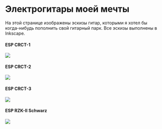 Электрогитары моей мечты
========================

На этой странице изображены эскизы гитар, которыми я хотел бы когда-нибудь пополнить свой гитарный парк. Все эскизы выполнены в Inkscape.

#### ESP CRCT-1

[![](http://wasteland.it-the-drote.tk/tmp/workouts/crct-1.png)](http://wasteland.it-the-drote.tk/tmp/workouts/crct-1.png)

#### ESP CRCT-2

[![](http://wasteland.it-the-drote.tk/tmp/workouts/crct-2.png)](http://wasteland.it-the-drote.tk/tmp/workouts/crct-2.png)

#### ESP CRCT-3

[![](http://wasteland.it-the-drote.tk/tmp/workouts/crct-3.png)](http://wasteland.it-the-drote.tk/tmp/workouts/crct-3.png)

#### ESP RZK-II Schwarz

[![](http://wasteland.it-the-drote.tk/tmp/workouts/rzk2_schwarz.png)](http://wasteland.it-the-drote.tk/tmp/workouts/rzk2_schwarz.png)
